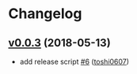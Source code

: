 # Changelog

## [v0.0.3](https://github.com/toshi0607/gig/compare/v0.0.2...v0.0.3) (2018-05-13)

* add release script [#6](https://github.com/toshi0607/gig/pull/6) ([toshi0607](https://github.com/toshi0607))